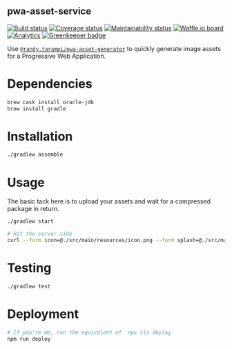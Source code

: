 pwa-asset-service
---

[![Build status](https://img.shields.io/travis/com/randytarampi/pwa-asset-service.svg?style=flat-square)](https://travis-ci.com/randytarampi/pwa-asset-service) 
[![Coverage status](https://img.shields.io/codeclimate/coverage/randytarampi/pwa-asset-service.svg?style=flat-square)](https://coveralls.io/github/randytarampi/pwa-asset-service?branch=master) 
[![Maintainability status](https://img.shields.io/codeclimate/maintainability-percentage/randytarampi/pwa-asset-service.svg?style=flat-square)](https://codeclimate.com/github/randytarampi/pwa-asset-service/maintainability)
[![Waffle.io board](https://badge.waffle.io/randytarampi/pwa-asset-generator.svg?columns=all&style=flat-square)](https://waffle.io/randytarampi/pwa-asset-generator) 
[![Analytics](https://ga-beacon.appspot.com/UA-50921068-1/beacon/github/randytarampi/pwa-asset-service/?flat&useReferrer)](https://github.com/igrigorik/ga-beacon)
[![Greenkeeper badge](https://badges.greenkeeper.io/randytarampi/pwa-asset-service.svg)](https://greenkeeper.io/)

Use [`@randy.tarampi/pwa-asset-generator`](https://www.npmjs.com/package/@randy.tarampi/pwa-asset-generator) to quickly generate image assets for a Progressive Web Application.

# Dependencies
```bash
brew cask install oracle-jdk
brew install gradle
```

# Installation

```bash
./gradlew assemble
```

# Usage

The basic tack here is to upload your assets and wait for a compressed package in return.

```bash
./gradlew start

# Hit the server side
curl --form icon=@./src/main/resources/icon.png --form splash=@./src/main/resources/splash.png http://localhost:3000/api/assets
```

# Testing

```bash
./gradlew test
```

# Deployment

```bash
# If you're me, run the equivalent of `npx sls deploy`
npm run deploy
```
